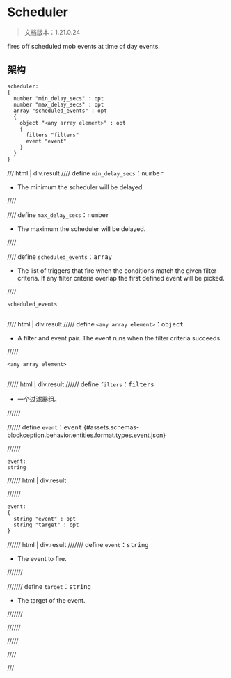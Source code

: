 # Scheduler

> 文档版本：1.21.0.24

fires off scheduled mob events at time of day events.

## 架构

```mcschema
scheduler:
{
  number "min_delay_secs" : opt
  number "max_delay_secs" : opt
  array "scheduled_events" : opt
  {
    object "<any array element>" : opt
    {
      filters "filters"
      event "event"
    }
  }
}

```

/// html | div.result
//// define
`min_delay_secs`：<samp>number</samp>

- The minimum the scheduler will be delayed.


////


//// define
`max_delay_secs`：<samp>number</samp>

- The maximum the scheduler will be delayed.


////


//// define
`scheduled_events`：<samp>array</samp>

- The list of triggers that fire when the conditions match the given filter criteria. If any filter criteria overlap the first defined event will be picked.


////

<div class="language-text highlight"><span class="filename"><code>scheduled_events</code></span><pre id="__code_1"><span></span></pre></div>

//// html | div.result
///// define
`<any array element>`：<samp>object</samp>

- A filter and event pair. The event runs when the filter criteria succeeds


/////

<div class="language-text highlight"><span class="filename"><code>&lt;any array element&gt;</code></span><pre id="__code_1"><span></span></pre></div>

///// html | div.result
////// define
`filters`：<samp>filters</samp>

- 一个[过滤器组](../filter.md)。


//////


////// define
`event`：<samp>event</samp> {#assets.schemas-blockception.behavior.entities.format.types.event.json}


//////

```mcschema
event:
string

```

////// html | div.result

//////


```mcschema
event:
{
  string "event" : opt
  string "target" : opt
}

```

////// html | div.result
/////// define
`event`：<samp>string</samp>

- The event to fire.


///////


/////// define
`target`：<samp>string</samp>

- The target of the event.


///////


//////




/////


////


///

